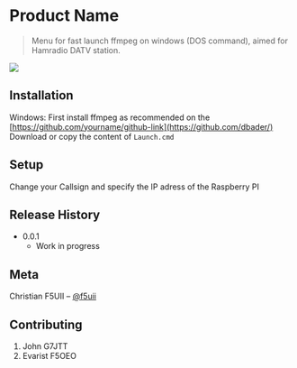 # Product Name
> Menu for fast launch ffmpeg on windows (DOS command), aimed for Hamradio DATV station.




![](header.png)

## Installation


Windows:
First install ffmpeg as recommended on the [https://github.com/yourname/github-link](https://github.com/dbader/)
Download or copy the content of ```Launch.cmd```


## Setup

Change your Callsign and specify the IP adress of the Raspberry PI


## Release History


* 0.0.1
    * Work in progress

## Meta

Christian F5UII – [@f5uii](https://twitter.com/f5uii) 


## Contributing

1. John G7JTT
2. Evarist F5OEO



<!-- Markdown link & img dfn's -->
[npm-image]: https://img.shields.io/npm/v/datadog-metrics.svg?style=flat-square
[npm-url]: https://npmjs.org/package/datadog-metrics
[npm-downloads]: https://img.shields.io/npm/dm/datadog-metrics.svg?style=flat-square
[travis-image]: https://img.shields.io/travis/dbader/node-datadog-metrics/master.svg?style=flat-square
[travis-url]: https://travis-ci.org/dbader/node-datadog-metrics
[wiki]: https://github.com/yourname/yourproject/wiki
